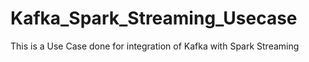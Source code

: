 # Kafka_Spark_Streaming_Usecase
This is a Use Case done for integration of Kafka with Spark Streaming
